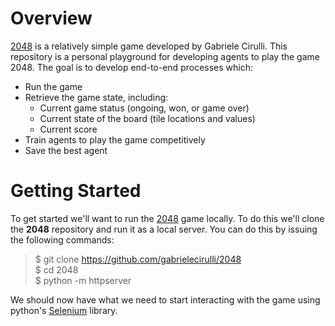 # Overview
[2048](https://github.com/gabrielecirulli/2048) is a relatively simple game developed by Gabriele Cirulli. This repository is a personal playground for developing agents to play the game 2048. The goal is to develop end-to-end processes which:

- Run the game
- Retrieve the game state, including:
  - Current game status (ongoing, won, or game over)
  - Current state of the board (tile locations and values)
  - Current score
- Train agents to play the game competitively
- Save the best agent

# Getting Started
To get started we'll want to run the [2048](https://github.com/gabrielecirulli/2048) game locally. To do this we'll clone the **2048** repository and run it as a local server. You can do this by issuing the following commands:

> $ git clone https://github.com/gabrielecirulli/2048  
> $ cd 2048  
> $ python -m httpserver

We should now have what we need to start interacting with the game using python's [Selenium](https://selenium-python.readthedocs.io) library.